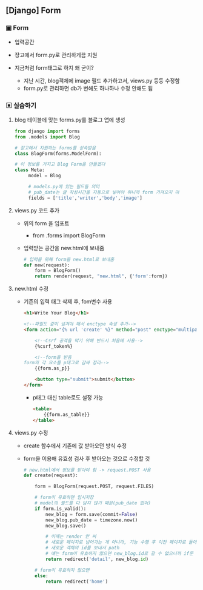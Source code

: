 ## [Django] Form



### ▣ Form

* 입력공간

* 쟝고에서 form.py로 관리하게끔 지원

* 지금처럼 form태그로 하지 왜 굳이?

  * 지난 시간, blog객체에 image 필드 추가하고서, views.py 등등 수정함
  * form.py로 관리하면 db가 변해도 하나하나 수정 안해도 됨

  

### ▣ 실습하기

1. blog 테이블에 맞는 forms.py를 블로그 앱에 생성

   ```python
   from django import forms
   from .models import Blog
   
   # 쟝고에서 지원하는 forms를 상속받음
   class BlogForm(forms.ModelForm):
   
   # 이 정보를 가지고 Blog Form을 만들겠다
   class Meta:
        model = Blog

        # models.py에 있는 필드들 의미
        # pub_date는 글 작성시간을 자동으로 넣어야 하니까 form 가져오지 마
        fields = ['title','writer','body','image']
   
   
   ```

2. views.py 코드 추가

   - 위의 form 을 임포트

     - from .forms import BlogForm
   
   - 입력받는 공간을 new.html에 보내줌
   
     ```python
     # 입력을 위해 form을 new.html로 보내줌
     def new(request):
         form = BlogForm()
         return render(request, "new.html", {'form':form})
     ```
   
3. new.html 수정

   * 기존의 입력 태그 삭제 후, fom변수 사용

     ```html
     <h1>Write Your Blog</h1>
     
     <!--파일도 같이 넘겨야 해서 enctype 속성 추가-->
     <form action="{% url 'create' %}" method="post" enctype="multipart/form-data">
     
         <!--Csrf 공격을 막기 위해 반드시 처음에 사용-->
         {%csrf_token%}
     
         <!--form을 받음
     form의 각 요소를 p태그로 감싸 정리-->
         {{form.as_p}}
     
         <button type="submit">submit</button>
     </form>
     ```

     * p태그 대신 table로도 설정 가능

       ```html
       <table>
           {{form.as_table}}
       </table>
       ```

4. views.py 수정

   - create 함수에서 기존에 값 받아오던 방식 수정

   - form을 이용해 유효성 검사 후 받아오는 것으로 수정할 것

     ```python
     # new.html에서 정보를 받아야 함 -> request.POST 사용
     def create(request):
     
         form = BlogForm(request.POST, request.FILES)
     
         # form이 유효하면 임시저장
         # model의 필드를 다 담지 않기 때문(pub_date 없어)
         if form.is_valid():
             new_blog = form.save(commit=False)
             new_blog.pub_date = timezone.now()
             new_blog.save()
     
             # 이때는 render 안 써 
             # 새로운 페이지로 넘어가는 게 아니라, 기능 수행 후 이전 페이지로 돌아가야 하니까
             # 새로운 객체의 id를 보내서 path
             # 얘는 form이 유효하지 않으면 new_blog.id로 갈 수 없으니까 if문 안에 있어
             return redirect('detail', new_blog.id)
     
         # form이 유효하지 않으면
         else:
             return redirect('home')
     ```

     

   

